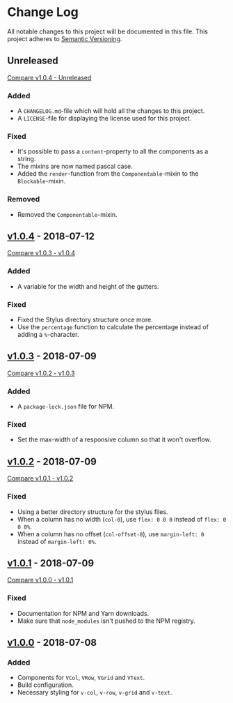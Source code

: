 # Change Log
All notable changes to this project will be documented in this file.
This project adheres to [Semantic Versioning](http://semver.org/).

## Unreleased
[Compare v1.0.4 - Unreleased](https://github.com/vivid-web/flexboxgrid-vue/compare/v1.0.4...develop)
### Added
 - A `CHANGELOG.md`-file which will hold all the changes to this project.
 - A `LICENSE`-file for displaying the license used for this project.
 
### Fixed
 - It's possible to pass a `content`-property to all the components as a string.
 - The mixins are now named pascal case.
 - Added the `render`-function from the `Componentable`-mixin to the `Blockable`-mixin.

### Removed
 - Removed the `Componentable`-mixin.

## [v1.0.4](https://github.com/vivid-web/flexboxgrid-vue/releases/tag/v1.0.4) - 2018-07-12
[Compare v1.0.3 - v1.0.4](https://github.com/vivid-web/flexboxgrid-vue/compare/v1.0.3...v1.0.4)
### Added
 - A variable for the width and height of the gutters.

### Fixed
 - Fixed the Stylus directory structure once more.
 - Use the `percentage` function to calculate the percentage instead of adding a `%`-character.

## [v1.0.3](https://github.com/vivid-web/flexboxgrid-vue/releases/tag/v1.0.3) - 2018-07-09
[Compare v1.0.2 - v1.0.3](https://github.com/vivid-web/flexboxgrid-vue/compare/v1.0.2...v1.0.3)
### Added
 - A `package-lock.json` file for NPM.

### Fixed
 - Set the max-width of a responsive column so that it won't overflow.

## [v1.0.2](https://github.com/vivid-web/flexboxgrid-vue/releases/tag/v1.0.2) - 2018-07-09
[Compare v1.0.1 - v1.0.2](https://github.com/vivid-web/flexboxgrid-vue/compare/v1.0.1...v1.0.2)
### Fixed
 - Using a better directory structure for the stylus files.
 - When a column has no width (`col-0`), use `flex: 0 0 0` instead of `flex: 0 0 0%`.
 - When a column has no offset (`col-offset-0`), use `margin-left: 0` instead of `margin-left: 0%`.

## [v1.0.1](https://github.com/vivid-web/flexboxgrid-vue/releases/tag/v1.0.1) - 2018-07-09
[Compare v1.0.0 - v1.0.1](https://github.com/vivid-web/flexboxgrid-vue/compare/v1.0.0...v1.0.1)
### Fixed
 - Documentation for NPM and Yarn downloads.
 - Make sure that `node_modules` isn't pushed to the NPM registry.

## [v1.0.0](https://github.com/vivid-web/flexboxgrid-vue/releases/tag/v1.0.0) - 2018-07-08
### Added
 - Components for `VCol`, `VRow`, `VGrid` and `VText`.
 - Build configuration.
 - Necessary styling for `v-col`, `v-row`, `v-grid` and `v-text`.
 

